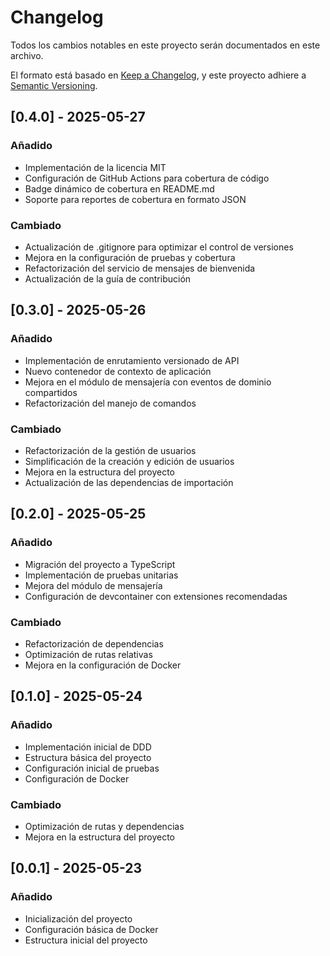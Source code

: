 # Changelog

Todos los cambios notables en este proyecto serán documentados en este archivo.

El formato está basado en [Keep a Changelog](https://keepachangelog.com/es-ES/1.0.0/),
y este proyecto adhiere a [Semantic Versioning](https://semver.org/spec/v2.0.0.html).

## [0.4.0] - 2025-05-27

### Añadido
- Implementación de la licencia MIT
- Configuración de GitHub Actions para cobertura de código
- Badge dinámico de cobertura en README.md
- Soporte para reportes de cobertura en formato JSON

### Cambiado
- Actualización de .gitignore para optimizar el control de versiones
- Mejora en la configuración de pruebas y cobertura
- Refactorización del servicio de mensajes de bienvenida
- Actualización de la guía de contribución

## [0.3.0] - 2025-05-26

### Añadido
- Implementación de enrutamiento versionado de API
- Nuevo contenedor de contexto de aplicación
- Mejora en el módulo de mensajería con eventos de dominio compartidos
- Refactorización del manejo de comandos

### Cambiado
- Refactorización de la gestión de usuarios
- Simplificación de la creación y edición de usuarios
- Mejora en la estructura del proyecto
- Actualización de las dependencias de importación

## [0.2.0] - 2025-05-25

### Añadido
- Migración del proyecto a TypeScript
- Implementación de pruebas unitarias
- Mejora del módulo de mensajería
- Configuración de devcontainer con extensiones recomendadas

### Cambiado
- Refactorización de dependencias
- Optimización de rutas relativas
- Mejora en la configuración de Docker

## [0.1.0] - 2025-05-24

### Añadido
- Implementación inicial de DDD
- Estructura básica del proyecto
- Configuración inicial de pruebas
- Configuración de Docker

### Cambiado
- Optimización de rutas y dependencias
- Mejora en la estructura del proyecto

## [0.0.1] - 2025-05-23

### Añadido
- Inicialización del proyecto
- Configuración básica de Docker
- Estructura inicial del proyecto 